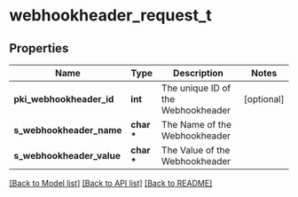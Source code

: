 # webhookheader_request_t

## Properties
Name | Type | Description | Notes
------------ | ------------- | ------------- | -------------
**pki_webhookheader_id** | **int** | The unique ID of the Webhookheader | [optional] 
**s_webhookheader_name** | **char \*** | The Name of the Webhookheader | 
**s_webhookheader_value** | **char \*** | The Value of the Webhookheader | 

[[Back to Model list]](../README.md#documentation-for-models) [[Back to API list]](../README.md#documentation-for-api-endpoints) [[Back to README]](../README.md)


